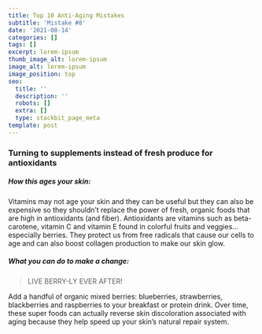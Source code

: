 ```yaml
---
title: Top 10 Anti-Aging Mistakes
subtitle: 'Mistake #8'
date: '2021-08-14'
categories: []
tags: []
excerpt: lorem-ipsum
thumb_image_alt: lorem-ipsum
image_alt: lorem-ipsum
image_position: top
seo:
  title: ''
  description: ''
  robots: []
  extra: []
  type: stackbit_page_meta
template: post
---
```

### Turning to supplements instead of fresh produce for antioxidants

##### How this ages your skin: 

Vitamins may not age your skin and they can be useful but they can also be expensive so they shouldn’t replace the power of fresh, organic foods that are high in antioxidants (and fiber). Antioxidants are vitamins such as beta-carotene, vitamin C and vitamin E found in colorful fruits and veggies... especially berries. They protect us from free radicals that cause our cells to age and can also boost collagen production to make our skin glow.

##### What you can do to make a change: 

> LIVE BERRY-LY EVER AFTER! 

Add a handful of organic mixed berries: blueberries, strawberries, blackberries and raspberries to your breakfast or protein drink. Over time, these super foods can actually reverse skin discoloration associated with aging because they help speed up your skin’s natural repair system.

